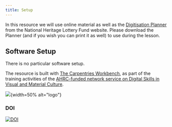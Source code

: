 ```yaml
---
title: Setup
---
```



In this resource we will use online material as well as the [Digitisation Planner](https://www.heritagefund.org.uk/sites/default/files/media/attachments/Digitisation%20project%20planner%20and%20handbook.pdf) from the National Heritage Lottery Fund website. Please download the Planner (and if you wish you can print it as well) to use during the lesson.  


## Software Setup

There is no particular software setup.

The resource is built with [The Carpentries Workbench](https://carpentries.github.io/sandpaper-docs/), as part of the training activities of the [AHRC-funded network service on Digital Skills in Visual and Material Culture](https://www.culturedigitalskills.org).


![](../episodes/fig/colorlogo_centre.png){width=50% alt="logo"}

### DOI  
[![DOI](https://zenodo.org/badge/DOI/10.5281/zenodo.12687073.svg)](https://doi.org/10.5281/zenodo.12687073)